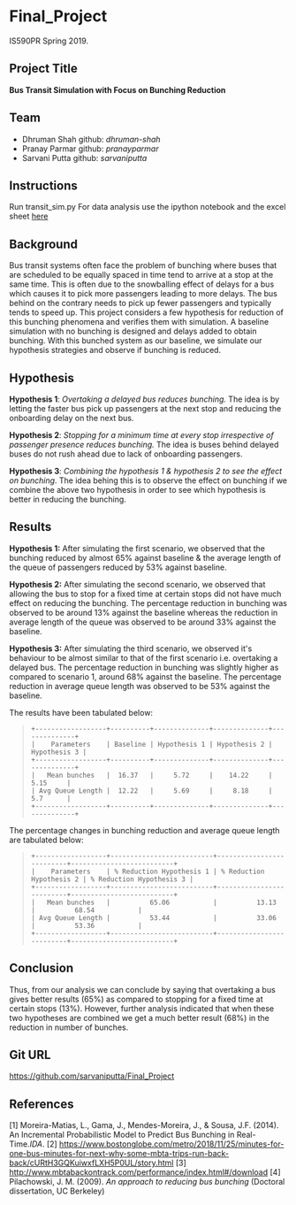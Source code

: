 # Final_Project
IS590PR Spring 2019.

## Project Title
**Bus Transit Simulation with Focus on Bunching Reduction**

## Team
- Dhruman Shah github: *dhruman-shah*
- Pranay Parmar github: *pranayparmar*
- Sarvani Putta github: *sarvaniputta*

## Instructions
Run transit_sim.py
For data analysis use the ipython notebook and the excel sheet [here](https://gist.github.com/sarvaniputta/ce08254acfe084201f830c6c8edbb44a/raw/08a7c9d6a1cd03746ff977b592b4df0beedb6f94/MBTA_PassengerArrival_Analysis.xlsx)

## Background
Bus transit systems often face the problem of bunching where buses that are scheduled to be equally spaced in time tend to arrive at a stop at the same time.
This is often due to the snowballing effect of delays for a bus which causes it to pick more passengers leading to more delays. The bus behind on the contrary needs to pick up
fewer passengers and typically tends to speed up. This project considers a few hypothesis for reduction of this bunching phenomena and verifies them with simulation. A baseline
simulation with no bunching is designed and delays added to obtain bunching. With this bunched system as our baseline, we simulate our hypothesis strategies and observe if bunching
is reduced.

## Hypothesis
**Hypothesis 1**: *Overtaking a delayed bus reduces bunching.* The idea is by letting the faster bus pick up passengers at the next stop and reducing the onboarding delay on the next bus.

**Hypothesis 2**: *Stopping for a minimum time at every stop irrespective of passenger presence reduces bunching.* The idea is buses behind delayed buses do not rush ahead due to lack of onboarding passengers.

**Hypothesis 3**: *Combining the hypothesis 1 & hypothesis 2 to see the effect on bunching*. The idea behing this is to observe the effect on bunching if we combine the above two hypothesis in order to see which hypothesis is better in reducing the bunching.

## Results
**Hypothesis 1:**
After simulating the first scenario, we observed that the bunching reduced by almost 65% against baseline & the average length of the queue of passengers reduced by 53% against baseline. 

**Hypothesis 2:**
After simulating the second scenario, we observed that allowing the bus to stop for a fixed time at certain stops did not have much effect on reducing the bunching. The percentage reduction in bunching was observed to be around 13% against the baseline whereas the reduction in average length of the queue was observed to be around 33% against the baseline.

**Hypothesis 3:**
After simulating the third scenario, we observed it's behaviour to be almost similar to that of the first scenario i.e. overtaking a delayed bus. The percentage reduction in bunching was slightly higher as compared to scenario 1, around 68% against the baseline. The percentage reduction in average queue length was observed to be 53% against the baseline. 




The results have been tabulated below:



>     +------------------+----------+--------------+--------------+--------------+
>     |    Parameters    | Baseline | Hypothesis 1 | Hypothesis 2 | Hypothesis 3 |
>     +------------------+----------+--------------+--------------+--------------+
>     |   Mean bunches   |  16.37   |     5.72     |    14.22     |     5.15     |
>     | Avg Queue Length |  12.22   |     5.69     |     8.18     |     5.7      |
>     +------------------+----------+--------------+--------------+--------------+




The percentage changes in bunching reduction and average queue length are tabulated below:



>     +------------------+--------------------------+--------------------------+--------------------------+
>     |    Parameters    | % Reduction Hypothesis 1 | % Reduction Hypothesis 2 | % Reduction Hypothesis 3 |
>     +------------------+--------------------------+--------------------------+--------------------------+
>     |   Mean bunches   |          65.06           |          13.13           |          68.54           |
>     | Avg Queue Length |          53.44           |          33.06           |          53.36           |
>     +------------------+--------------------------+--------------------------+--------------------------+

## Conclusion
Thus, from our analysis we can conclude by saying that overtaking a bus gives better results (65%) as compared to stopping for a fixed time at certain stops (13%). However, further analysis indicated that when these two hypotheses are combined we get a much better result (68%) in the reduction in number of bunches.


## Git URL
https://github.com/sarvaniputta/Final_Project

## References
[1] Moreira-Matias, L., Gama, J., Mendes-Moreira, J., & Sousa, J.F. (2014). An Incremental Probabilistic Model to Predict Bus Bunching in Real-Time.*IDA*.
[2] https://www.bostonglobe.com/metro/2018/11/25/minutes-for-one-bus-minutes-for-next-why-some-mbta-trips-run-back-back/cURtH3GQKuiwxfLXH5P0UL/story.html
[3] http://www.mbtabackontrack.com/performance/index.html#/download
[4] Pilachowski, J. M. (2009). *An approach to reducing bus bunching* (Doctoral dissertation, UC Berkeley)
